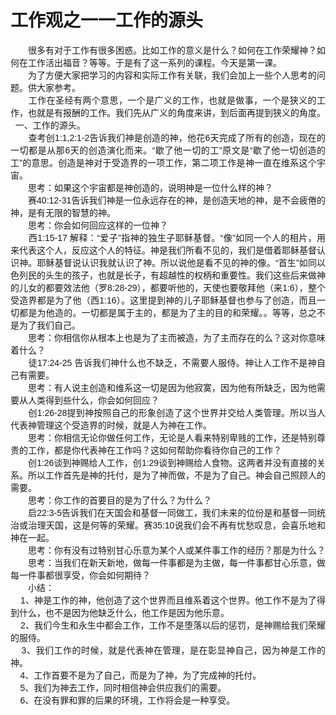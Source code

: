 # 工作观之一一工作的源头



<p style="margin:0cm 0cm 0.0001pt; text-align:justify"><span style="font-size:10.5pt"><span style="font-family:Calibri,sans-serif"><span style="font-family:宋体">　　很多有对于工作有很多困惑。比如工作的意义是什么？如何在工作荣耀神？如何在工作活出福音？等等。于是有了这一系列的课程。今天是第一课。</span><br />
<span style="font-family:宋体">　　为了方便大家把学习的内容和实际工作有关联，我们会加上一些个人思考的问题。供大家参考。</span><br />
<span style="font-family:宋体">　　工作在圣经有两个意思，一个是广义的工作，也就是做事，一个是狭义的工作，也就是有报酬的工作。我们先从广义的角度来讲，到后面再提到狭义的角度。</span><br />
&nbsp;&nbsp;<span style="font-family:宋体">一、工作的源头。</span><br />
<span style="font-family:宋体">　　查考创</span>1:1,2:1-2<span style="font-family:宋体">告诉我们神是创造的神，他花</span>6<span style="font-family:宋体">天完成了所有的创造，现在的一切都是从那</span>6<span style="font-family:宋体">天的创造演化而来。</span>“<span style="font-family:宋体">歇了他一切的工</span>”<span style="font-family:宋体">原文是</span>“<span style="font-family:宋体">歇了他一切创造的工</span>”<span style="font-family:宋体">的意思。创造是神对于受造界的一项工作，第二项工作是神一直在维系这个宇宙。</span><br />
<span style="font-family:宋体">　　思考：如果这个宇宙都是神创造的，说明神是一位什么样的神？</span><br />
<span style="font-family:宋体">　　赛</span>40:12-31<span style="font-family:宋体">告诉我们神是一位永远存在的神，是创造天地的神，是不会疲倦的神，是有无限的智慧的神。</span><br />
<span style="font-family:宋体">　　思考：你会如何回应这样的一位神？</span><br />
<span style="font-family:宋体">　　西</span>1:15-17 <span style="font-family:宋体">解释：</span>“<span style="font-family:宋体">爱子</span>”<span style="font-family:宋体">指神的独生子耶稣基督。</span>“<span style="font-family:宋体">像</span>”<span style="font-family:宋体">如同一个人的相片，用来代表这个人，反应这个人的特征。神是我们所看不见的，我们是借着耶稣基督认识神。耶稣基督说认识我就认识了神。所以说他是看不见的神的像。</span>“<span style="font-family:宋体">首生</span>”<span style="font-family:宋体">如同以色列民的头生的孩子，也就是长子，有超越性的权柄和重要性。我们这些后来做神的儿女的都要效法他（罗</span>8:28-29<span style="font-family:宋体">），都要听他的，天使也要敬拜他（来</span>1:6<span style="font-family:宋体">），整个受造界都是为了他（西</span>1:16<span style="font-family:宋体">）。这里提到神的儿子耶稣基督也参与了创造，而且一切都是为他造的。一切都是属于主的，都是为了主的目的和荣耀。。等等，总之不是为了我们自己。</span><br />
<span style="font-family:宋体">　　思考：你相信你从根本上也是为了主而被造，为了主而存在的么？这对你意味着什么？</span><br />
<span style="font-family:宋体">　　徒</span>17:24-25 <span style="font-family:宋体">告诉我们神什么也不缺乏，不需要人服侍。神让人工作不是神自己有需要。</span><br />
<span style="font-family:宋体">　　思考：有人说主创造和维系这一切是因为他寂寞，因为他有所缺乏，因为他需要从人类得到些什么，你会如何回应？</span><br />
<span style="font-family:宋体">　　创</span>1</span><font face="宋体">:</font><font face="Calibri, sans-serif">26-28</font><span style="font-family: 宋体;">提到神按照自己的形象创造了这个世界并交给人类管理。所以当人代表神管理这个受造界的时候，就是人为神在工作。</span><br />
<span style="font-family: 宋体;">　　思考：你相信无论你做任何工作，无论是人看来特别卑贱的工作，还是特别尊贵的工作，都是你代表神在工作吗？这如何帮助你看待你自己的工作？</span><br />
<span style="font-family: 宋体;">　　创</span><font face="Calibri, sans-serif">1:26</font><span style="font-family: 宋体;">谈到神赐给人工作，创</span><font face="Calibri, sans-serif">1:29</font><span style="font-family: 宋体;">谈到神赐给人食物。这两者并没有直接的关系。所以工作首先是神的托付，是为了神而做，不是为了自己。神会自己照顾人的需要。</span><br />
<span style="font-family: 宋体;">　　思考：你工作的首要目的是为了什么？为什么？</span><br />
<span style="font-family: 宋体;">　　启</span><font face="Calibri, sans-serif">22:3-5</font><span style="font-family: 宋体;">告诉我们在天国会和基督一同做工，我们未来的位份是和基督一同统治或治理天国，这是何等的荣耀。赛</span><font face="Calibri, sans-serif">35:10</font><span style="font-family: 宋体;">说我们会不再有忧愁叹息，会喜乐地和神在一起。</span><br />
<span style="font-family: 宋体;">　　思考：你有没有过特别甘心乐意为某个人或某件事工作的经历？那是为什么？</span><br />
<span style="font-family: 宋体;">　　思考：当我们在新天新地，做每一件事都是为主做，每一件事都甘心乐意，做每一件事都很享受，你会如何期待？</span><br />
<span style="font-family: 宋体;">　　小结：</span><br />
<font face="Calibri, sans-serif">&nbsp; &nbsp; 1</font><span style="font-family: 宋体;">、神是工作的神，他创造了这个世界而且维系着这个世界。他工作不是为了得到什么，也不是因为他缺乏什么，他工作是因为他乐意。</span><br />
<font face="Calibri, sans-serif">&nbsp; &nbsp; 2</font><span style="font-family: 宋体;">、我们今生和永生中都会工作，工作不是堕落以后的惩罚，是神赐给我们荣耀的服侍。</span><br />
<font face="Calibri, sans-serif">&nbsp; &nbsp; 3</font><span style="font-family: 宋体;">、我们工作的时候，就是代表神在管理，是在彰显神自己，因为神是工作的神。</span><br />
<font face="Calibri, sans-serif">&nbsp; &nbsp; 4</font><span style="font-family: 宋体;">、工作首要不是为了自己，而是为了神，为了完成神的托付。</span><br />
<font face="Calibri, sans-serif">&nbsp; &nbsp; 5</font><span style="font-family: 宋体;">、我们为神去工作，同时相信神会供应我们的需要。</span><br />
<font face="Calibri, sans-serif">&nbsp; &nbsp; 6</font><span style="font-family: 宋体;">、在没有罪和罪的后果的环境，工作将会是一种享受。</span></span></p>